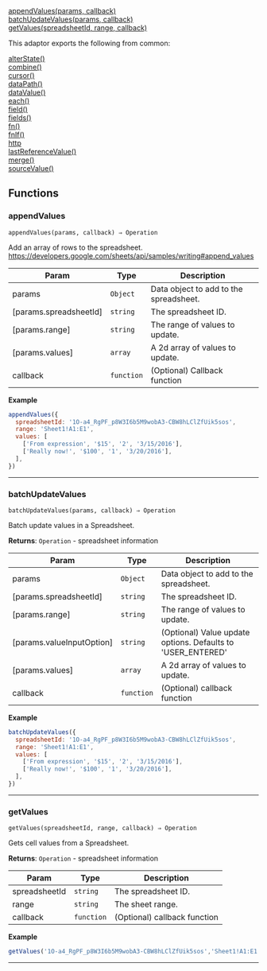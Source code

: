 <dl>
<dt>
    <a href="#appendvalues">appendValues(params, callback)</a></dt>
<dt>
    <a href="#batchupdatevalues">batchUpdateValues(params, callback)</a></dt>
<dt>
    <a href="#getvalues">getValues(spreadsheetId, range, callback)</a></dt>
</dl>


This adaptor exports the following from common:
<dl>
<dt>
    <a href="/adaptors/packages/common-docs#alterstate">alterState()</a>
</dt>
<dt>
    <a href="/adaptors/packages/common-docs#combine">combine()</a>
</dt>
<dt>
    <a href="/adaptors/packages/common-docs#cursor">cursor()</a>
</dt>
<dt>
    <a href="/adaptors/packages/common-docs#datapath">dataPath()</a>
</dt>
<dt>
    <a href="/adaptors/packages/common-docs#datavalue">dataValue()</a>
</dt>
<dt>
    <a href="/adaptors/packages/common-docs#each">each()</a>
</dt>
<dt>
    <a href="/adaptors/packages/common-docs#field">field()</a>
</dt>
<dt>
    <a href="/adaptors/packages/common-docs#fields">fields()</a>
</dt>
<dt>
    <a href="/adaptors/packages/common-docs#fn">fn()</a>
</dt>
<dt>
    <a href="/adaptors/packages/common-docs#fnif">fnIf()</a>
</dt>
<dt>
    <a href="/adaptors/packages/common-docs#http">http</a>
</dt>
<dt>
    <a href="/adaptors/packages/common-docs#lastreferencevalue">lastReferenceValue()</a>
</dt>
<dt>
    <a href="/adaptors/packages/common-docs#merge">merge()</a>
</dt>
<dt>
    <a href="/adaptors/packages/common-docs#sourcevalue">sourceValue()</a>
</dt></dl>

## Functions
### appendValues

<p><code>appendValues(params, callback) ⇒ Operation</code></p>

Add an array of rows to the spreadsheet.
https://developers.google.com/sheets/api/samples/writing#append_values


| Param | Type | Description |
| --- | --- | --- |
| params | <code>Object</code> | Data object to add to the spreadsheet. |
| [params.spreadsheetId] | <code>string</code> | The spreadsheet ID. |
| [params.range] | <code>string</code> | The range of values to update. |
| [params.values] | <code>array</code> | A 2d array of values to update. |
| callback | <code>function</code> | (Optional) Callback function |


**Example**
```js
appendValues({
  spreadsheetId: '1O-a4_RgPF_p8W3I6b5M9wobA3-CBW8hLClZfUik5sos',
  range: 'Sheet1!A1:E1',
  values: [
    ['From expression', '$15', '2', '3/15/2016'],
    ['Really now!', '$100', '1', '3/20/2016'],
  ],
})
```

* * *

### batchUpdateValues

<p><code>batchUpdateValues(params, callback) ⇒ Operation</code></p>

Batch update values in a Spreadsheet.

**Returns**: <code>Operation</code> - spreadsheet information  

| Param | Type | Description |
| --- | --- | --- |
| params | <code>Object</code> | Data object to add to the spreadsheet. |
| [params.spreadsheetId] | <code>string</code> | The spreadsheet ID. |
| [params.range] | <code>string</code> | The range of values to update. |
| [params.valueInputOption] | <code>string</code> | (Optional) Value update options. Defaults to 'USER_ENTERED' |
| [params.values] | <code>array</code> | A 2d array of values to update. |
| callback | <code>function</code> | (Optional) callback function |


**Example**
```js
batchUpdateValues({
  spreadsheetId: '1O-a4_RgPF_p8W3I6b5M9wobA3-CBW8hLClZfUik5sos',
  range: 'Sheet1!A1:E1',
  values: [
    ['From expression', '$15', '2', '3/15/2016'],
    ['Really now!', '$100', '1', '3/20/2016'],
  ],
})
```

* * *

### getValues

<p><code>getValues(spreadsheetId, range, callback) ⇒ Operation</code></p>

Gets cell values from a Spreadsheet.

**Returns**: <code>Operation</code> - spreadsheet information  

| Param | Type | Description |
| --- | --- | --- |
| spreadsheetId | <code>string</code> | The spreadsheet ID. |
| range | <code>string</code> | The sheet range. |
| callback | <code>function</code> | (Optional) callback function |


**Example**
```js
getValues('1O-a4_RgPF_p8W3I6b5M9wobA3-CBW8hLClZfUik5sos','Sheet1!A1:E1')
```

* * *


